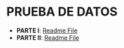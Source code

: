 # PRUEBA DE DATOS

- **PARTE I**: [Readme File](https://github.com/natacardona/EDVai/blob/main/FinalTest/NumberOne/README.md)
- **PARTE II**: [Readme File](https://github.com/natacardona/EDVai/blob/main/FinalTest/NumberTwo/README.md)


